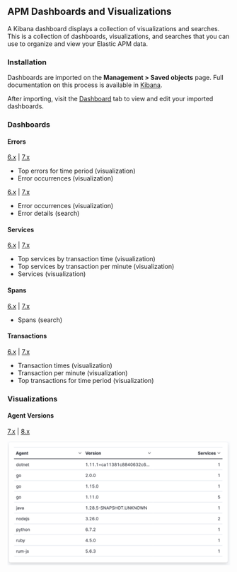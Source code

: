 ## APM Dashboards and Visualizations

A Kibana dashboard displays a collection of visualizations and searches.
This is a collection of dashboards, visualizations, and searches that you can use to organize and view your Elastic APM data.

### Installation

Dashboards are imported on the **Management > Saved objects** page.
Full documentation on this process is available in [Kibana](https://www.elastic.co/guide/en/kibana/current/managing-saved-objects.html).

After importing, visit the [Dashboard](https://www.elastic.co/guide/en/kibana/current/dashboard.html) tab to view and edit your imported dashboards.

### Dashboards

#### Errors

[6.x](6.x/errors.json) | [7.x](7.x/errors.json)

* Top errors for time period (visualization)
* Error occurrences (visualization)

[6.x](6.x/error_details.json) | [7.x](7.x/error_details.json)

* Error occurrences (visualization)
* Error details (search)

#### Services

[6.x](6.x/services.json) | [7.x](7.x/services.json)

* Top services by transaction time (visualization)
* Top services by transaction per minute (visualization)
* Services (visualization)

#### Spans

[6.x](6.x/span_details.json) | [7.x](7.x/span_details.json)

* Spans (search)

#### Transactions

[6.x](6.x/transactions.json) | [7.x](7.x/transactions.json)

* Transaction times (visualization)
* Transaction per minute (visualization)
* Top transactions for time period (visualization)

### Visualizations

#### Agent Versions

[7.x](7.x/agent-versions.ndjson) | [8.x](8.x/agent-versions.ndjson)

![Agent Versions Table ](8.x/agent-versions.png)

